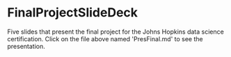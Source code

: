 # FinalProjectSlideDeck
Five slides that present the final project for the Johns Hopkins data science certification. Click on the file above named 'PresFinal.md' to see the presentation.
